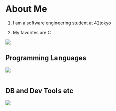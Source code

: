 # About Me

1. I am a software engineering student at 42tokyo 

2. My favorites are C


![](https://github-readme-stats.vercel.app/api/top-langs?username=yoshiddddd&show_icons=true&locale=en&layout=compact)

## Programming Languages

<img src="https://skillicons.dev/icons?i=c,js,python,ruby," /> <br /><br />


## DB and Dev Tools etc

<img src="https://skillicons.dev/icons?i=docker,git,github,vscode,linux,aws,figma,discord" /> <br /><br />
